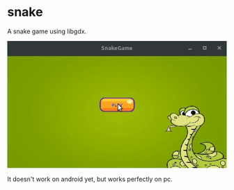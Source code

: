 # snake
A snake game using libgdx.

![SnakeGame GIF](https://github.com/hiteshchalise/snake/blob/master/screenshots/snakeGame.gif)

It doesn't work on android yet, but works perfectly on pc.
